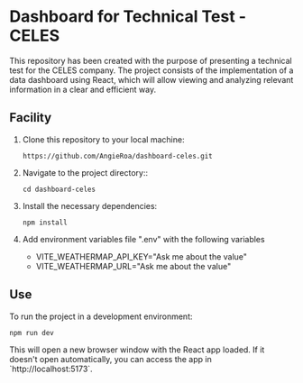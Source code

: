 # Dashboard for Technical Test - CELES

This repository has been created with the purpose of presenting a technical test for the CELES company. The project consists of the implementation of a data dashboard using React, which will allow viewing and analyzing relevant information in a clear and efficient way.

## Facility

1. Clone this repository to your local machine:
   ```
   https://github.com/AngieRoa/dashboard-celes.git
   ```

2. Navigate to the project directory::
   ```
   cd dashboard-celes
   ```

3. Install the necessary dependencies:
   ```
   npm install
   ```
4. Add environment variables file ".env" with the following variables

   - VITE_WEATHERMAP_API_KEY="Ask me about the value"
   - VITE_WEATHERMAP_URL="Ask me about the value"

## Use

To run the project in a development environment:

```
npm run dev
```

This will open a new browser window with the React app loaded. If it doesn't open automatically, you can access the app in \`http://localhost:5173\`.
